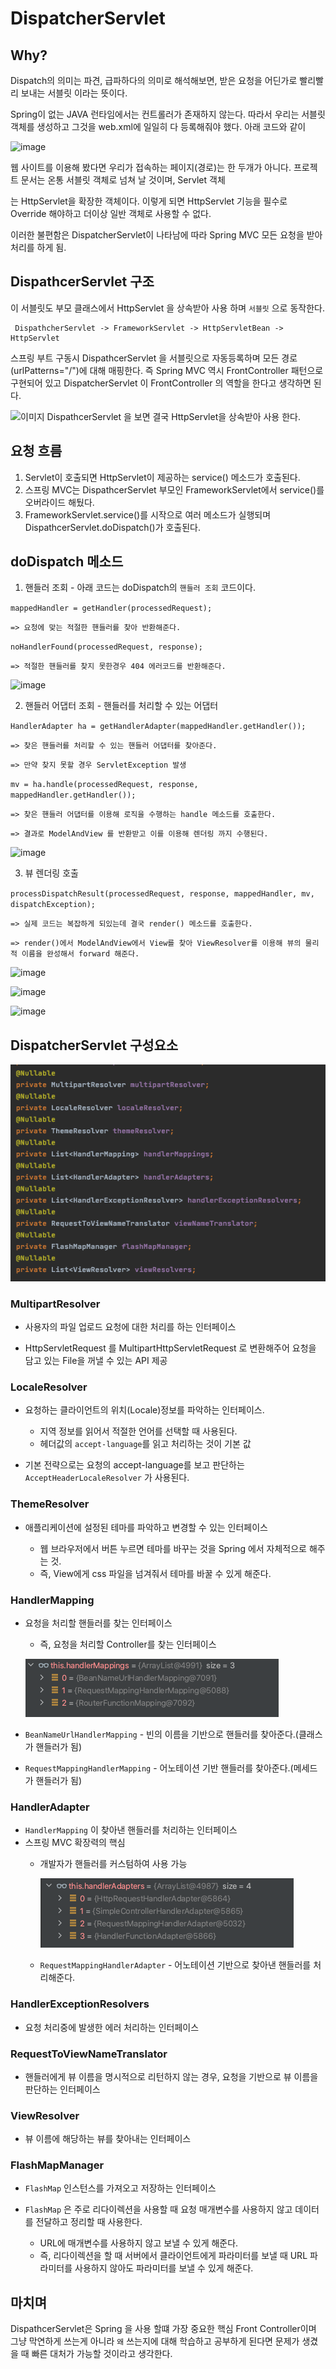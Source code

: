 

# DispatcherServlet

  ## Why?
  Dispatch의 의미는 파견, 급파하다의 의미로 해석해보면, 받은 요청을 어딘가로 빨리빨리 보내는 서블릿 이라는 뜻이다.
  
  Spring이 없는 JAVA 런타임에서는 컨트롤러가 존재하지 않는다. 따라서 우리는 서블릿 객체를 생성하고 그것을 web.xml에 일일히 다 등록해줘야 했다. 아래 코드와 같이
  
  ![image](https://user-images.githubusercontent.com/79154652/144779432-ba644478-d2d1-4df3-b283-2395092527ff.png)

  웹 사이트를 이용해 봤다면 우리가 접속하는 페이지(경로)는 한 두개가 아니다. 프로젝트 문서는 온통 서블릿 객체로 넘쳐 날 것이며, Servlet 객체
  
  는 HttpServlet을 확장한 객체이다. 이렇게 되면 HttpServlet 기능을 필수로 Override 해야하고 더이상 일반 객체로 사용할 수 없다.
  
  이러한 불편함은 DispatcherServlet이 나타남에 따라 Spring MVC 모든 요청을 받아 처리를 하게 됨.
  
  ## DispathcerServlet 구조
  
  이 서블릿도 부모 클래스에서 HttpServlet 을 상속받아 사용 하며 `서블릿` 으로 동작한다.
  
     DispathcherServlet -> FrameworkServlet -> HttpServletBean -> HttpServlet
  
  스프링 부트 구동시 DispathcerServlet 을 서블릿으로 자동등록하며 모든 경로(urlPatterns="/")에 대해 매핑한다. 즉 Spring MVC 역시 FrontController 
  패턴으로 구현되어 있고 DispatcherServlet 이 FrontController 의 역할을 한다고 생각하면 된다.
  
   ![이미지](https://oopy.lazyrockets.com/api/v2/notion/image?src=https%3A%2F%2Fs3-us-west-2.amazonaws.com%2Fsecure.notion-static.com%2F01763a91-c0a1-4688-b15e-573a3458b5f4%2FUntitled.png&blockId=3da6bc6e-44b2-4ad6-b00c-60402a5c507d)
                                                          DispathcerServlet 을 보면 결국 HttpServlet을 상속받아 사용 한다.
                                                          
                                                          
   
   ## 요청 흐름
   
   1. Servlet이 호출되면 HttpServlet이 제공하는 service() 메소드가 호출된다.
   2. 스프링 MVC는 DispathcerServlet 부모인 FrameworkServlet에서 service()를 오버라이드 해뒀다.
   3. FrameworkServlet.service()를 시작으로 여러 메소드가 실행되며 DispathcerServlet.doDispatch()가 호출된다.


  ## doDispatch 메소드
  1. 핸들러 조회 - 아래 코드는 doDispatch의 `핸들러 조회` 코드이다.
  
  `mappedHandler = getHandler(processedRequest);`
  
  `=> 요청에 맞는 적절한 핸들러를 찾아 반환해준다.`
  
  `noHandlerFound(processedRequest, response);`
  
  `=> 적절한 핸들러를 찾지 못한경우 404 에러코드를 반환해준다.`
  
  ![image](https://user-images.githubusercontent.com/79154652/144574187-93bf0014-1db7-4de5-abbc-b608367a2a4f.png)
   
   
  2. 핸들러 어댑터 조회 - 핸들러를 처리할 수 있는 어댑터
  
  `HandlerAdapter ha = getHandlerAdapter(mappedHandler.getHandler());`
  
  `=> 찾은 핸들러를 처리할 수 있는 핸들러 어댑터를 찾아준다.`
  
  `=> 만약 찾지 못할 경우 ServletException 발생`
  
  
  `mv = ha.handle(processedRequest, response, mappedHandler.getHandler());`
  
  `=> 찾은 핸들러 어댑터를 이용해 로직을 수행하는 handle 메소드를 호출한다.`
  
  `=> 결과로 ModelAndView 를 반환받고 이를 이용해 렌더링 까지 수행된다.`
  
  ![image](https://user-images.githubusercontent.com/79154652/144574879-8816761c-7c34-46d3-8a9d-70fce920e11d.png)

  
   
   
  3. 뷰 렌더링 호출

  `processDispatchResult(processedRequest, response, mappedHandler, mv, dispatchException);`
  
  `=> 실제 코드는 복잡하게 되있는데 결국 render() 메소드를 호출한다.`
  
  `=> render()에서 ModelAndView에서 View를 찾아 ViewResolver를 이용해 뷰의 물리적 이름을 완성해서 forward 해준다.`
  
  ![image](https://user-images.githubusercontent.com/79154652/144770712-4f9b0426-a5a1-4d08-aad8-868b77685695.png)

  
  ![image](https://user-images.githubusercontent.com/79154652/144770768-9947b820-9f11-4eab-bea5-c43b81e4a0f3.png)

  
  ![image](https://user-images.githubusercontent.com/79154652/144771311-c00c1952-74e4-4cd8-93ad-7f401fdaf750.png)

   
  ## DispatcherServlet 구성요소
  
   ![이미지](https://github.com/binghe819/TIL/raw/master/Spring/MVC/image/image-20200924010336407.png)
   
   
   ### MultipartResolver
   
   - 사용자의 파일 업로드 요청에 대한 처리를 하는 인터페이스
   
   - HttpServletRequest 를 MultipartHttpServletRequest 로 변환해주어 요청을 담고 있는 File을 꺼낼 수 있는 API 제공
  
  
   ### LocaleResolver
   
   - 요청하는 클라이언트의 위치(Locale)정보를 파악하는 인터페이스.
      
      - 지역 정보를 읽어서 적절한 언어를 선택할 때 사용된다.
      - 헤더값의 `accept-language`를 읽고 처리하는 것이 기본 값

   - 기본 전략으로는 요청의 accept-language를 보고 판단하는 `AcceptHeaderLocaleResolver` 가 사용된다.


  ### ThemeResolver
  
   - 애플리케이션에 설정된 테마를 파악하고 변경할 수 있는 인터페이스
      
        - 웹 브라우저에서 버튼 누르면 테마를 바꾸는 것을 Spring 에서 자체적으로 해주는 것.
        - 즉, View에게 css 파일을 넘겨줘서 테마를 바꿀 수 있게 해준다.

  ### HandlerMapping
  
   - 요청을 처리할 핸들러를 찾는 인터페이스
   
      - 즉, 요청을 처리할 Controller를 찾는 인터페이스
      
      ![이미지](https://github.com/binghe819/TIL/raw/master/Spring/MVC/image/image-20200924142551245.png)
      
   - `BeanNameUrlHandlerMapping` - 빈의 이름을 기반으로 핸들러를 찾아준다.(클래스가 핸들러가 됨)
   - `RequestMappingHandlerMapping` - 어노테이션 기반 핸들러를 찾아준다.(메세드가 핸들러가 됨)
   
  
  ### HandlerAdapter
  
   - `HandlerMapping` 이 찾아낸 핸들러를 처리하는 인터페이스
   - 스프링 MVC 확장력의 핵심
        - 개발자가 핸들러를 커스텀하여 사용 가능
        
           ![이미지](https://github.com/binghe819/TIL/raw/master/Spring/MVC/image/image-20200924143043743.png)
        
        - `RequestMappingHandlerAdapter`  - 어노테이션 기반으로 찾아낸 핸들러를 처리해준다.

  ### HandlerExceptionResolvers
  
  - 요청 처리중에 발생한 에러 처리하는 인터페이스

  ### RequestToViewNameTranslator
  
   - 핸들러에게 뷰 이름을 명시적으로 리턴하지 않는 경우, 요청을 기반으로 뷰 이름을 판단하는 인터페이스
  
  
  ### ViewResolver
    
   - 뷰 이름에 해당하는 뷰를 찾아내는 인터페이스
  
  ### FlashMapManager
  
   - `FlashMap` 인스턴스를 가져오고 저장하는 인터페이스
   - `FlashMap` 은 주로 리다이렉션을 사용할 때 요청 매개변수를 사용하지 않고 데이터를 전달하고 정리할 때 사용한다.
   
      - URL에 매개변수를 사용하지 않고 보낼 수 있게 해준다.
      - 즉, 리다이렉션을 할 때 서버에서 클라이언트에게 파라미터를 보낼 때 URL 파라미터를 사용하지 않아도 파라미터를 보낼 수 있게 해준다.


 ## 마치며
 DispathcerServlet은 Spring 을 사용 할떄 가장 중요한 핵심 Front Controller이며 그냥 막연하게 쓰는게 아니라 `왜` 쓰는지에 대해
 학습하고 공부하게 된다면 문제가 생겼을 때 빠른 대처가 가능할 것이라고 생각한다.
